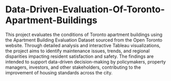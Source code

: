 # Data-Driven-Evaluation-Of-Toronto-Apartment-Buildings

This project evaluates the conditions of Toronto apartment buildings using the Apartment Building Evaluation Dataset sourced from the Open Toronto website. Through detailed analysis and interactive Tableau visualizations, the project aims to identify maintenance issues, trends, and regional disparities impacting resident satisfaction and safety. The findings are intended to support data-driven decision-making by policymakers, property managers, investors, and other stakeholders, contributing to the improvement of housing standards across the city.
